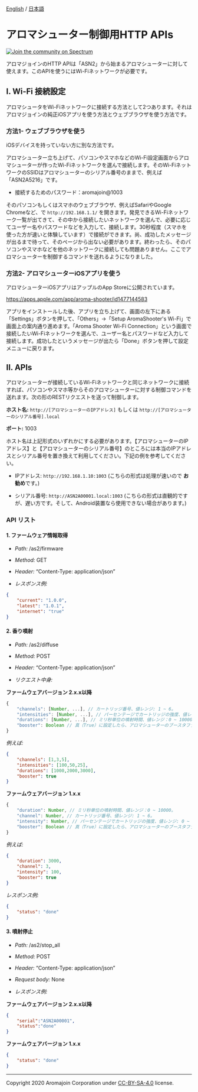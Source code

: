 [English](https://github.com/aromajoin/controller-http-api) / [日本語](README-JP.md)

# アロマシューター制御用HTTP APIs
[![Join the community on Spectrum](https://withspectrum.github.io/badge/badge.svg)](https://spectrum.chat/aromajoin-software/)

アロマジョインのHTTP APIは「ASN2」から始まるアロマシューターに対して使えます。このAPIを使うにはWi-Fiネットワークが必要です。


## I. Wi-Fi 接続設定

アロマシュータをWi-Fiネットワークに接続する方法として2つあります。それはアロマジョインの純正iOSアプリを使う方法とウェブブラウザを使う方法です。

### 方法1- ウェブブラウザを使う

iOSデバイスを持っていない方に別な方法です。

アロマシューター立ち上げて、パソコンやスマホなどのWi-Fi設定画面からアロマシューターが作ったWi-Fiネットワークを選んで接続します。そのWi-FiネットワークのSSIDはアロマシューターのシリアル番号のままで、例えば「ASN2A5216」です。

- 接続するためのパスワード：aromajoin@1003

そのパソコンもしくはスマホのウェブブラウザ、例えばSafariやGoogle Chromeなど、で `http://192.168.1.1/` を開きます。発見できるWi-Fiネットワーク一覧が出てきて、その中から接続したいネットワークを選んで、必要に応じてユーザー名やパスワードなどを入力して、接続します。30秒程度（スマホを使った方が速いと体験しています）で接続ができます。尚、成功したメッセージが出るまで待って、そのページから出ない必要があります。終わったら、そのパソコンやスマホなどを他のネットワークに接続しても問題ありません。ここでアロマシューターを制御するコマンドを送れるようになりました。

### 方法2- アロマシューターiOSアプリを使う

アロマシューターiOSアプリはアップルのApp Storeに公開されています。

https://apps.apple.com/app/aroma-shooter/id1477144583

アプリをインストールした後、アプリを立ち上げて、画面の左下にある「Settings」ボタンを押して、「Others」→「Setup AromaShooter's Wi-Fi」で画面上の案内通り進めます。「Aroma Shooter Wi-Fi Connection」という画面で接続したいWi-Fiネットワークを選んで、ユーザー名とパスワードなど入力して接続します。成功したというメッセージが出たら「Done」ボタンを押して設定メニューに戻ります。

## II. APIs

アロマシューターが接続しているWi-Fiネットワークと同じネットワークに接続すれば、パソコンやスマホ等からそのアロマシューターに対する制御コマンドを送れます。次の形のRESTリクエストを送って制御します。

**ホスト名:** `http://[アロマシューターのIPアドレス]` もしくは `http://[アロマシューターのシリアル番号].local`

**ポート:** 1003

ホスト名は上記形式のいずれかにする必要があります。【アロマシューターのIPアドレス】と【アロマシューターのシリアル番号】のところには本当のIPアドレスとシリアル番号を置き換えて利用してください。下記の例を参考してください。

- IPアドレス: `http://192.168.1.10:1003` (こちらの形式は処理が速いので **お勧め**です。)

- シリアル番号: `http://ASN2A00001.local:1003` (こちらの形式は直観的ですが、遅い方です。そして、Android装置なら使用できない場合があります。)


### API リスト


#### 1. ファームウェア情報取得

* *Path:* /as2/firmware

* *Method:* GET

* *Header:* “Content-Type: application/json”

* *レスポンス例:*

```json
{
    "current": "1.0.0",
    "latest": "1.0.1",
    "internet": "true"
}
```


#### 2. 香り噴射

* *Path:* /as2/diffuse

* *Method:* POST

* *Header:* “Content-Type: application/json”

* *リクエスト中身:*

**ファームウェアバージョン 2.x.x以降**
```javascript
{
    "channels": [Number, ...], // カートリッジ番号、値レンジ: 1 ~ 6。
    "intensities": [Number, ...], // パーセンテージでカートリッジの強度、値レンジ: 0 ~ 100。
    "durations": [Number, ...], // ミリ秒単位の噴射時間、値レンジ：0 ~ 10000。
    "booster": Boolean // 真（True）に設定したら、アロマシューターのブースタファン（無臭ファン）が有効になります。デフォルトは偽（False）です。
}
```
*例えば:*
```json
{
    "channels": [1,3,5],
    "intensities": [100,50,25],
    "durations": [1000,2000,3000],
    "booster": true
}
```

**ファームウェアバージョン 1.x.x**
```javascript
{
    "duration": Number, // ミリ秒単位の噴射時間、値レンジ：0 ~ 10000。
    "channel": Number, // カートリッジ番号、値レンジ: 1 ~ 6。
    "intensity": Number, // パーセンテージでカートリッジの強度、値レンジ: 0 ~ 100。
    "booster": Boolean // 真（True）に設定したら、アロマシューターのブースタファン（無臭ファン）が有効になります。デフォルトは偽（False）です。
}
```

*例えば:*
```json
{
    "duration": 3000,
    "channel": 3,
    "intensity": 100,
    "booster": true
}
```

*レスポンス例:*

```json
{
    "status": "done"
}
```


#### 3. 噴射停止

* *Path:* /as2/stop_all

* *Method:* POST

* *Header:* “Content-Type: application/json”

* *Request body:* None

* *レスポンス例:*

**ファームウェアバージョン 2.x.x以降**
```json
{
    "serial":"ASN2A00001",
    "status":"done"
}
```

**ファームウェアバージョン 1.x.x**
```json
{
    "status": "done"
}
```

----------
Copyright 2020 Aromajoin Corporation under [CC-BY-SA-4.0](https://creativecommons.org/licenses/by-sa/4.0/) license.
